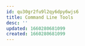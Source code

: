 ```yaml
---
id: qu30gr2fu9l2qy6dpy6wjs6
title: Command Line Tools
desc: ''
updated: 1660280681099
created: 1660280681099
---
```

